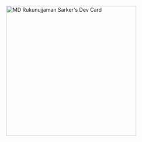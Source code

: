 
<a href="https://app.daily.dev/ruku901"><img src="https://api.daily.dev/devcards/v2/4SAadkeviQrvbKk7N96lr.png?type=default&r=lpc" width="356" alt="MD Rukunujjaman Sarker's Dev Card"/></a>

<!---
ruku9010/ruku9010 is a ✨ special ✨ repository because its `README.md` (this file) appears on your GitHub profile.
You can click the Preview link to take a look at your changes.
--->
